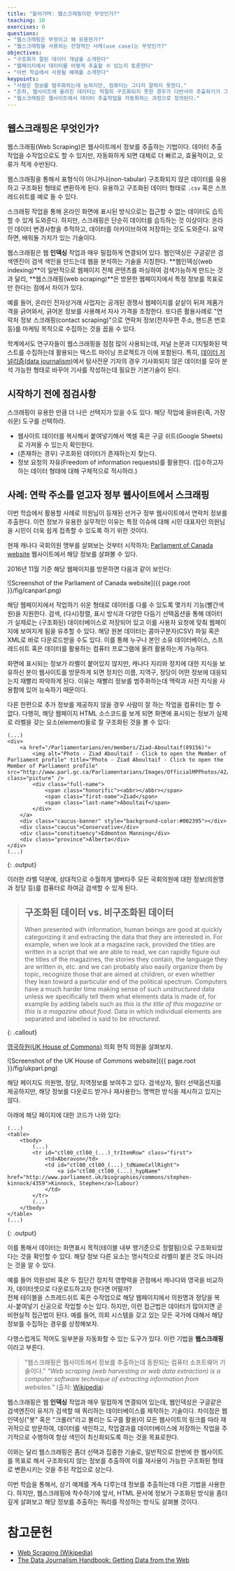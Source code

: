 ```yaml
---
title: "들어가며: 웹스크래핑이란 무엇인가?"
teaching: 10
exercises: 0
questions:
- "웹스크래핑은 무엇이고 왜 유용한가?"
- "웹스크래핑을 사용하는 전형적인 사례(use case)는 무엇인가?"
objectives:
- "구조화가 잘된 데이터 개념을 소개한다"
- "웹페이지에서 데이터를 어떻게 추출할 수 있는지 토론한다"
- "이번 학습에서 사용될 예제를 소개한다"
keypoints:
- "사람은 정보를 범주화하는데 능하지만, 컴퓨터는 그다지 잘하지 못한다."
- "흔히, 웹사이트에 올려진 데이터는 적절히 구조화되지 못한 경우가 다반사라 추출하기가 그다지 녹록하지 않다."
- "웹스크래핑은 웹사이트에서 데이터 추출작업을 자동화하는 과정으로 정의된다."
---
```


## 웹스크래핑은 무엇인가?

웹스크래핑(Web Scraping)은 웹사이트에서 정보를 추출하는 기법이다. 
데이터 추출작업을 수작업으로도 할 수 있지만, 자동화하게 되면 대체로 더 빠르고, 효율적이고, 오류가 적게 수반된다.

웹스크래핑을 통해서 표형식이 아니거나(non-tabular) 구조화되지 않은 데이터를 유용하고 구조화된 형태로 변환하게 된다.
유용하고 구조화된 데이터 형태로 `.csv` 혹은 스프레드쉬트를 예로 들 수 있다.

스크래핑 작업을 통해 온라인 화면에 표시된 방식으로는 접근할 수 없는 데이터도 습득할 수 있게 도와준다.
하지만, 스크래핑은 단순히 데이터를 습득하는 것 이상이다: 온라인 데이터 변경사항을 추적하고, 데이터를 
아카이브하여 저장하는 것도 도와준다. 요약하면, 배워둘 가치가 있는 기술이다.

웹스크래핑은 웹 **인덱싱** 작업과 매우 밀접하게 연결되어 있다.
웹인덱싱은 구글같은 검색엔진이 검색 색인을 만드는데 웹을 분석하는 기술을 지칭한다.
**웹인덱싱(web indexing)**이 일반적으로 웹페이지 전체 콘텐츠를 파싱하여 검색가능하게 만드는 것과 달리,
**웹스크래핑(web scraping)**은 방문한 웹페이지에서 특정 정보를 목표로만 한다는 점에서 차이가 있다.

예를 들어, 온라인 전자상거래 사업자는 공개된 경쟁사 웹페이지를 샅샅이 뒤져 제품가격을 긁어와서,
긁어온 정보를 사용해서 자사 가격을 조정한다.
또다른 활용사례로 "연락처 정보 스크래핑(contact scraping)"으로 연락처 정보(전자우편 주소, 핸드폰 번호 등)를 
마케팅 목적으로 수집하는 것을 꼽을 수 있다.


학계에서도 연구자들이 웹스크래핑을 점점 많이 사용되는데, 
저널 논문과 디지털화된 텍스트를 수집하는데 활용되는 텍스트 마이닝 프로젝트가 이에 포함된다.
특히, [데이터 저널리즘(data journalism)](https://en.wikipedia.org/wiki/Data_journalism)에서 
탐사전문 기자의 경우 기사화되지 않은 데이터를 모아 분석 가능한 형태로 바꾸어 기사를 작성하는데
필요한 기본기술이 된다.


## 시작하기 전에 점검사항

스크래핑이 유용한 만큼 더 나은 선택지가 있을 수도 있다.
해당 작업에 올바른(즉, 가장 쉬운) 도구를 선택하라.

- 웹사이트 데이터를 복사해서 붙여넣기해서 엑셀 혹은 구글 쉬트(Google Sheets)로 가져올 수 있는지 확인한다.
- (존재하는 경우) 구조화된 데이터가 존재하는지 찾는다.
- 정보 요청의 자유(Freedom of information requests)를 활용한다. (입수하고자 하는 데이터 형태에 대해 구체적으로 적시하라.)


## 사례: 연락 주소를 얻고자 정부 웹사이트에서 스크래핑

이번 학습에서 활용할 사례로 의원님이 등재된 선거구 정부 웹사이트에서 연락처 정보를 추출한다.
이런 정보가 유용한 실무적인 이유는 특정 이슈에 대해 시민 대표자인 의원님을 시민이 더욱 쉽게
접촉할 수 있도록 하기 위한 것이다.

현재 캐나다 국회의원 명부를 살펴보는 것부터 시작하자; [Parliament of Canada website](http://www.parl.gc.ca/Parliamentarians/en/members)
웹사이트에서 해당 정보를 살펴볼 수 있다.

2016년 11월 기준 해당 웹페이지를 방문하면 다음과 같이 보인다:


![Screenshot of the Parliament of Canada website]({{ page.root }}/fig/canparl.png)

해당 웹페이지에서 작업하기 쉬운 형태로 데이터를 다룰 수 있도록 몇가지 기능(빨간색 원)을 지원한다.
검색, (다시)정렬, 표시 방식과 다양한 다듬기 선택옵션을 통해 데이터가 실제로는 (구조화된) 데이터베이스로 
저장되어 있고 이를 사용자 요청에 맞춰 웹페이지에 보여지게 됨을 유추할 수 있다.
해당 원본 데이터는 콤마구분자(CSV) 파일 혹은 XML로 바로 다운로드받을 수도 있다. 이를 통해 
누구나 본인 소유 데이터베이스, 스프레드쉬트 혹은 데이터를 활용하는 컴퓨터 프로그램에 올려 활용하는게 가능하다.

화면에 표시되는 정보가 라벨이 붙어있지 않지만, 캐나다 지리와 정치에 대한 지식을 보유하신 분이 
웹사이트를 방문하게 되면 정치인 이름, 지역구, 정당이 어떤 정보에 대응되는지 재빨리 파악하게 된다.
이유는 재빨리 정보를 범주화하는데 맥락과 사전 지식을 사용함에 있어 능숙하기 때문이다.

다른 한편으로 추가 정보를 제공하지 않을 경우 사람이 잘 하는 작업을 컴퓨터는 할 수 없다.
다행히, 해당 웹페이지 HTML 소스코드를 보게 되면 화면에 표시되는 정보가 실제로 라벨을 갖는 요소(element)들로 잘
구조화된 것을 볼 수 있다:


~~~
(...)
<div>
    <a href="/Parliamentarians/en/members/Ziad-Aboultaif(89156)"> 
        <img alt="Photo - Ziad Aboultaif - Click to open the Member of Parliament profile" title="Photo - Ziad Aboultaif - Click to open the Member of Parliament profile" src="http://www.parl.gc.ca/Parliamentarians/Images/OfficialMPPhotos/42/AboultaifZiad_CPC.jpg" class="picture" />
        <div class="full-name">
		    <span class="honorific"><abbr></abbr></span>
            <span class="first-name">Ziad</span>
            <span class="last-name">Aboultaif</span>
        </div>
    </a>
    <div class="caucus-banner" style="background-color:#002395"></div>
    <div class="caucus">Conservative</div>
    <div class="constituency">Edmonton Manning</div>
    <div class="province">Alberta</div>        
</div>
(...)
~~~
{: .output}

이러한 라벨 덕분에, 상대적으로 수월하게 앨버타주 모든 국회의원에 대한 정보(의원명과 정당 등)를 컴퓨터로 하여금 검색할 수 있게 된다.


> ## 구조화된 데이터 vs. 비구조화된 데이터
>
> When presented with information, human beings are good at quickly categorizing it and extracting the data
> that they are interested in. For example, when we look at a magazine rack, provided the titles are written
> in a script that we are able to read, we can rapidly figure out the titles of the magazines, the stories they
> contain, the language they are written in, etc. and we can probably also easily organize them by topic, 
> recognize those that are aimed at children, or even whether they lean toward a particular end of the
> political spectrum. Computers have a much harder time making sense of such _unstructured_ data unless
> we specifically tell them what elements data is made of, for example by adding labels such as
> _this is the title of this magazine_ or _this is a magazine about food_. Data in which individual elements
> are separated and labelled is said to be _structured_.
> 
>
{: .callout}

[영국하원(UK House of Commons)](https://www.parliament.uk/mps-lords-and-offices/mps/) 의회 현직 의원을 살펴보자.

![Screenshot of the UK House of Commons website]({{ page.root }}/fig/ukparl.png)

해당 페이지도 의원명, 정당, 지역정보를 보여주고 있다.
검색상자, 필터 선택옵션지를 제공하지만, 해당 정보를 다운로드 받거나 재사용한느 명백한 방식을 제시하고 있지는 않다. 

아래에 해당 페이지에 대한 코드가 나와 있다:


~~~
(...)
<table>
    <tbody>
        (...)
        <tr id="ctl00_ctl00_(...)_trItemRow" class="first">
            <td>Aberavon</td>
            <td id="ctl00_ctl00_(...)_tdNameCellRight">
                <a id="ctl00_ctl00_(...)_hypName" href="http://www.parliament.uk/biographies/commons/stephen-kinnock/4359">Kinnock, Stephen</a>(Labour)
            </td>
        </tr>
        (...)
    </tbody>
</table>
(...)
~~~
{: .output}

이를 통해서 데이터는 화면표시 목적(테이블 내부 행기준으로 정렬됨)으로 구조화되었다는 것을 확인할 수 있다. 
해당 정보 다른 요소는 명시적으로 라벨이 붙은 것도 아니라는 것을 알 수 있다.

예를 들어 의원성비 혹은 두 집단간 정치적 영향력을 관점에서
캐나다와 영국을 비교하자, 데이터셋으로 다운로드하고자 한다면 어떨까?  
전체 테이블을 스프레드쉬트 혹은 수작업으로 해당 웹페이지에서 의원명과 
정당을 복사-붙여넣기 신공으로 작업할 수는 있다.
하지만, 이런 접근법은 데이터가 많아지면 곧 비현실적 접근법이 된다.
예를 들어, 의회 시스템을 갖고 있는 모든 국가에 대해서 해당 정보를 수집하는 경우를 상정해보자.

다행스럽게도 적어도 일부분을 자동화할 수 있는 도구가 있다. 이런 기법을 **웹스크래핑**이라고 부른다.

>
> "웹스크래핑은 웹사이트에서 정보를 추출하는데 동원되는 컴퓨터 소프트웨어 기술이다."
> _"Web scraping (web harvesting or web data extraction) is a computer software technique of 
> extracting information from websites."_
> (출처: [Wikipedia](https://en.wikipedia.org/wiki/Web_scraping))
>

웹스크래핑은 웹 **인덱싱** 작업과 매우 밀접하게 연결되어 있는데, 
웹인덱싱은 구글같은 검색엔진이 유저가 검색할 때 쿼리하는 데이터베이스를 
제작하는 기술이다.
차이점은 웹인덱싱("봇" 혹은 "크롤러"라고 불리는 도구를 활용)이 모든 웹사이트의 링크를 따라 재귀적으로 방문하여, 
데이터를 색인하고, 작업결과를 데이터베이스에 저장하는 작업을 주기적으로 수행하여 항상 색인이 최신화되도록 하는 것을 목표로한다.


이와는 달리 웹스크래핑은 좀더 선택과 집중한 기술로, 일반적으로 한번에 한 웹사이트를 목표로 해서 
구조화되지 않는 정보를 추출하여 이를 재사용이 가능한 구조화된 형태로 변환시키는 것을 주된 작업으로 삼는다.


이번 학습을 통해서, 상기 예제를 계속 다루는데 정보를 추출하는데 다른 기법을 사용한다.
하지만, 웹스크래핑에 착수하기에 앞서, HTML 문서에 정보가 구조화된 방식을 좀더 깊게 살펴보고 
해당 정보를 추출하는 쿼리를 작성하는 방식도 살펴볼 것이다.

# 참고문헌

* [Web Scraping (Wikipedia)](https://en.wikipedia.org/wiki/Web_scraping)
* [The Data Journalism Handbook: Getting Data from the Web](http://datajournalismhandbook.org/1.0/en/getting_data_3.html)

